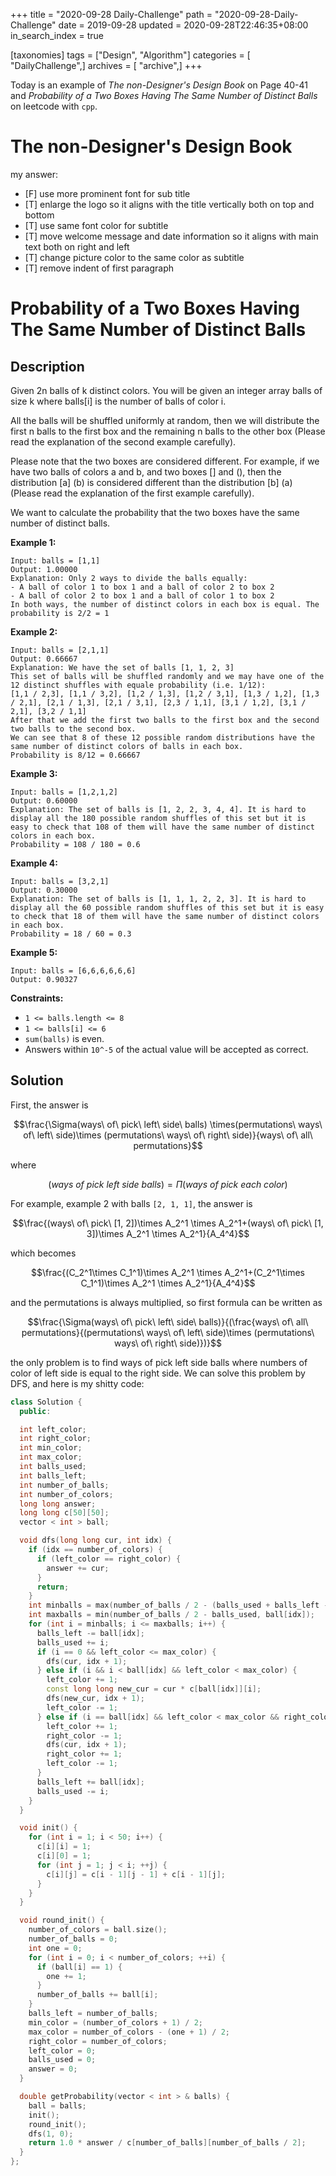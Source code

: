 +++
title = "2020-09-28 Daily-Challenge"
path = "2020-09-28-Daily-Challenge"
date = 2019-09-28
updated = 2020-09-28T22:46:35+08:00
in_search_index = true

[taxonomies]
tags = ["Design", "Algorithm"]
categories = [ "DailyChallenge",]
archives = [ "archive",]
+++

Today is an example of *The non-Designer's Design Book* on Page 40-41 and *Probability of a Two Boxes Having The Same Number of Distinct Balls* on leetcode with `cpp`.

<!-- more -->

# The non-Designer's Design Book

my answer:
  - [F] use more prominent font for sub title
  - [T] enlarge the logo so it aligns with the title vertically both on top and bottom
  - [T] use same font color for subtitle
  - [T] move welcome message and date information so it aligns with main text both on right and left
  - [T] change picture color to the same color as subtitle
  - [T] remove indent of first paragraph

# Probability of a Two Boxes Having The Same Number of Distinct Balls

## Description

Given 2n balls of k distinct colors. You will be given an integer array balls of size k where balls[i] is the number of balls of color i. 

All the balls will be shuffled uniformly at random, then we will distribute the first n balls to the first box and the remaining n balls to the other box (Please read the explanation of the second example carefully).

Please note that the two boxes are considered different. For example, if we have two balls of colors a and b, and two boxes [] and (), then the distribution [a] (b) is considered different than the distribution [b] (a) (Please read the explanation of the first example carefully).

We want to calculate the probability that the two boxes have the same number of distinct balls.

**Example 1:**

```
Input: balls = [1,1]
Output: 1.00000
Explanation: Only 2 ways to divide the balls equally:
- A ball of color 1 to box 1 and a ball of color 2 to box 2
- A ball of color 2 to box 1 and a ball of color 1 to box 2
In both ways, the number of distinct colors in each box is equal. The probability is 2/2 = 1
```

**Example 2:**

```
Input: balls = [2,1,1]
Output: 0.66667
Explanation: We have the set of balls [1, 1, 2, 3]
This set of balls will be shuffled randomly and we may have one of the 12 distinct shuffles with equale probability (i.e. 1/12):
[1,1 / 2,3], [1,1 / 3,2], [1,2 / 1,3], [1,2 / 3,1], [1,3 / 1,2], [1,3 / 2,1], [2,1 / 1,3], [2,1 / 3,1], [2,3 / 1,1], [3,1 / 1,2], [3,1 / 2,1], [3,2 / 1,1]
After that we add the first two balls to the first box and the second two balls to the second box.
We can see that 8 of these 12 possible random distributions have the same number of distinct colors of balls in each box.
Probability is 8/12 = 0.66667
```

**Example 3:**

```
Input: balls = [1,2,1,2]
Output: 0.60000
Explanation: The set of balls is [1, 2, 2, 3, 4, 4]. It is hard to display all the 180 possible random shuffles of this set but it is easy to check that 108 of them will have the same number of distinct colors in each box.
Probability = 108 / 180 = 0.6
```

**Example 4:**

```
Input: balls = [3,2,1]
Output: 0.30000
Explanation: The set of balls is [1, 1, 1, 2, 2, 3]. It is hard to display all the 60 possible random shuffles of this set but it is easy to check that 18 of them will have the same number of distinct colors in each box.
Probability = 18 / 60 = 0.3
```

**Example 5:**

```
Input: balls = [6,6,6,6,6,6]
Output: 0.90327
```

**Constraints:**

- `1 <= balls.length <= 8`
- `1 <= balls[i] <= 6`
- `sum(balls)` is even.
- Answers within `10^-5` of the actual value will be accepted as correct.

## Solution

First, the answer is 

$$\frac{\Sigma(ways\ of\ pick\ left\ side\ balls) \times(permutations\ ways\ of\ left\ side)\times (permutations\ ways\ of\ right\ side)}{ways\ of\ all\ permutations}$$

where 

$$(ways\ of\ pick\ left\ side\ balls)=\Pi(ways\ of\ pick\ each\ color)$$

For example, example 2 with balls `[2, 1, 1]`, the answer is 

$$\frac{(ways\ of\ pick\ [1, 2])\times A_2^1 \times A_2^1+(ways\ of\ pick\ [1, 3])\times A_2^1 \times A_2^1}{A_4^4}$$

which becomes 

$$\frac{(C_2^1\times C_1^1)\times A_2^1 \times A_2^1+(C_2^1\times C_1^1)\times A_2^1 \times A_2^1}{A_4^4}$$

and the permutations is always multiplied, so first formula can be written as

$$\frac{\Sigma(ways\ of\ pick\ left\ side\ balls)}{(\frac{ways\ of\ all\ permutations}{(permutations\ ways\ of\ left\ side)\times (permutations\ ways\ of\ right\ side)})}$$

the only problem is to find ways of pick left side balls where numbers of color of left side is equal to the right side. We can solve this problem by DFS, and here is my shitty code:

``` cpp
class Solution {
  public:

  int left_color;
  int right_color;
  int min_color;
  int max_color;
  int balls_used;
  int balls_left;
  int number_of_balls;
  int number_of_colors;
  long long answer;
  long long c[50][50];
  vector < int > ball;

  void dfs(long long cur, int idx) {
    if (idx == number_of_colors) {
      if (left_color == right_color) {
        answer += cur;
      }
      return;
    }
    int minballs = max(number_of_balls / 2 - (balls_used + balls_left - ball[idx]), 0);
    int maxballs = min(number_of_balls / 2 - balls_used, ball[idx]);
    for (int i = minballs; i <= maxballs; i++) {
      balls_left -= ball[idx];
      balls_used += i;
      if (i == 0 && left_color <= max_color) {
        dfs(cur, idx + 1);
      } else if (i && i < ball[idx] && left_color < max_color) {
        left_color += 1;
        const long long new_cur = cur * c[ball[idx]][i];
        dfs(new_cur, idx + 1);
        left_color -= 1;
      } else if (i == ball[idx] && left_color < max_color && right_color > min_color) {
        left_color += 1;
        right_color -= 1;
        dfs(cur, idx + 1);
        right_color += 1;
        left_color -= 1;
      }
      balls_left += ball[idx];
      balls_used -= i;
    }
  }

  void init() {
    for (int i = 1; i < 50; i++) {
      c[i][i] = 1;
      c[i][0] = 1;
      for (int j = 1; j < i; ++j) {
        c[i][j] = c[i - 1][j - 1] + c[i - 1][j];
      }
    }
  }

  void round_init() {
    number_of_colors = ball.size();
    number_of_balls = 0;
    int one = 0;
    for (int i = 0; i < number_of_colors; ++i) {
      if (ball[i] == 1) {
        one += 1;
      }
      number_of_balls += ball[i];
    }
    balls_left = number_of_balls;
    min_color = (number_of_colors + 1) / 2;
    max_color = number_of_colors - (one + 1) / 2;
    right_color = number_of_colors;
    left_color = 0;
    balls_used = 0;
    answer = 0;
  }

  double getProbability(vector < int > & balls) {
    ball = balls;
    init();
    round_init();
    dfs(1, 0);
    return 1.0 * answer / c[number_of_balls][number_of_balls / 2];
  }
};
```